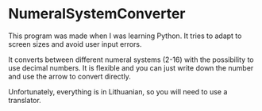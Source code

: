 # NumeralSystemConverter

This program was made when I was learning Python. It tries to adapt to screen sizes and avoid user input errors.

It converts between different numeral systems (2-16) with the possibility to use decimal numbers. It is flexible and you can just write down the number and use the arrow to convert directly.

Unfortunately, everything is in Lithuanian, so you will need to use a translator.
